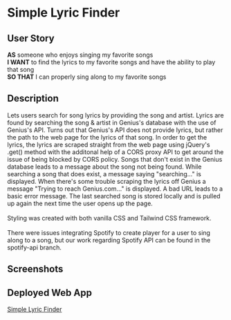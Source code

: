 # Simple Lyric Finder
## User Story
**AS** someone who enjoys singing my favorite songs \
**I WANT** to find the lyrics to my favorite songs and have the ability to play that song \
**SO THAT** I can properly sing along to my favorite songs

## Description
Lets users search for song lyrics by providing the song and artist. Lyrics are found by searching the song & artist in Genius's database with the use of Genius's API. Turns out that Genius's API does not provide lyrics, but rather the path to the web page for the lyrics of that song. In order to get the lyrics, the lyrics are scraped straight from the web page using jQuery's .get() method with the additonal help of a CORS proxy API to get around the issue of being blocked by CORS policy. Songs that don't exist in the Genius database leads to a message about the song not being found. While searching a song that does exist, a message saying "searching..." is displayed. When there's some trouble scraping the lyrics off Genius a message "Trying to reach Genius.com..." is displayed. A bad URL leads to a basic error message. The last searched song is stored locally and is pulled up again the next time the user opens up the page.\
\
Styling was created with both vanilla CSS and Tailwind CSS framework.\
\
There were issues integrating Spotify to create player for a user to sing along to a song, but our work regarding Spotify API can be found in the spotify-api branch.

## Screenshots

## Deployed Web App
[Simple Lyric Finder](https://cwchilvers.github.io/SimpleLyricFinder/)
